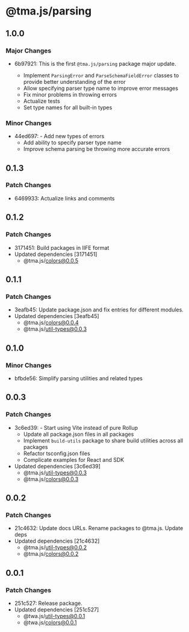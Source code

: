 # @tma.js/parsing

## 1.0.0

### Major Changes

- 6b97921: This is the first `@tma.js/parsing` package major update.

  - Implement `ParsingError` and `ParseSchemaFieldError` classes to provide better understanding of the error
  - Allow specifying parser type name to improve error messages
  - Fix minor problems in throwing errors
  - Actualize tests
  - Set type names for all built-in types

### Minor Changes

- 44ed697: - Add new types of errors
  - Add ability to specify parser type name
  - Improve schema parsing be throwing more accurate errors

## 0.1.3

### Patch Changes

- 6469933: Actualize links and comments

## 0.1.2

### Patch Changes

- 3171451: Build packages in IIFE format
- Updated dependencies [3171451]
  - @tma.js/colors@0.0.5

## 0.1.1

### Patch Changes

- 3eafb45: Update package.json and fix entries for different modules.
- Updated dependencies [3eafb45]
  - @tma.js/colors@0.0.4
  - @tma.js/util-types@0.0.3

## 0.1.0

### Minor Changes

- bfbde56: Simplify parsing utilities and related types

## 0.0.3

### Patch Changes

- 3c6ed39: - Start using Vite instead of pure Rollup
  - Update all package.json files in all packages
  - Implement `build-utils` package to share build utilities across all packages
  - Refactor tsconfig.json files
  - Complicate examples for React and SDK
- Updated dependencies [3c6ed39]
  - @tma.js/util-types@0.0.3
  - @tma.js/colors@0.0.3

## 0.0.2

### Patch Changes

- 21c4632: Update docs URLs. Rename packages to @tma.js. Update deps
- Updated dependencies [21c4632]
  - @tma.js/util-types@0.0.2
  - @tma.js/colors@0.0.2

## 0.0.1

### Patch Changes

- 251c527: Release package.
- Updated dependencies [251c527]
  - @twa.js/util-types@0.0.1
  - @twa.js/colors@0.0.1
